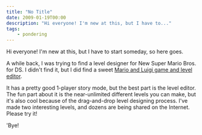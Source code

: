 ```yaml
---
title: "No Title"
date: 2009-01-19T00:00
description: "Hi everyone! I'm new at this, but I have to..."
tags: 
    - pondering
---
```


Hi everyone! I'm new at this, but I have to start someday, so here goes.

A while back, I was trying to find a level designer for New Super Mario Bros. for DS. I didn't find it, but I did find a sweet [Mario and Luigi game and level editor](https://www.dan-dare.org/FreeFun/Games/More/NewMarioFlash.htm).

It has a pretty good 1-player story mode, but the best part is the level editor. The fun part about it is the near-unlimited different levels you can make, but it's also cool because of the drag-and-drop level designing process. I've made two interesting levels, and dozens are being shared on the Internet. Please try it! 

'Bye!

